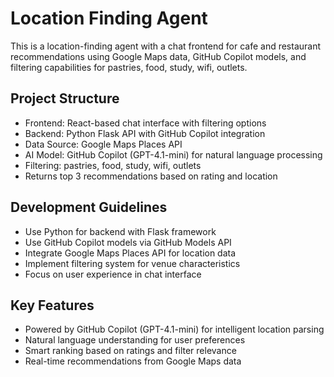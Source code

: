 <!-- Use this file to provide workspace-specific custom instructions to Copilot. For more details, visit https://code.visualstudio.com/docs/copilot/copilot-customization#_use-a-githubcopilotinstructionsmd-file -->

# Location Finding Agent

This is a location-finding agent with a chat frontend for cafe and restaurant recommendations using Google Maps data, GitHub Copilot models, and filtering capabilities for pastries, food, study, wifi, outlets.

## Project Structure
- Frontend: React-based chat interface with filtering options
- Backend: Python Flask API with GitHub Copilot integration
- Data Source: Google Maps Places API
- AI Model: GitHub Copilot (GPT-4.1-mini) for natural language processing
- Filtering: pastries, food, study, wifi, outlets
- Returns top 3 recommendations based on rating and location

## Development Guidelines
- Use Python for backend with Flask framework
- Use GitHub Copilot models via GitHub Models API
- Integrate Google Maps Places API for location data
- Implement filtering system for venue characteristics
- Focus on user experience in chat interface

## Key Features
- Powered by GitHub Copilot (GPT-4.1-mini) for intelligent location parsing
- Natural language understanding for user preferences
- Smart ranking based on ratings and filter relevance
- Real-time recommendations from Google Maps data
